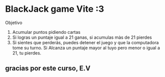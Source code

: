 # BlackJack game Vite :3

Objetivo

1. Acumular puntos pidiendo cartas
2. Si logras un puntaje igual a 21 ganas, si acumulas 
màs de 21 pierdes
3. Si sientes que perderás, puedes detener el juego y que
la computadora tome su turno. Si Alcanza un puntaje mayor al tuyo pero menor o igual a 21, tu pierdes.

## gracias por este curso, E.V